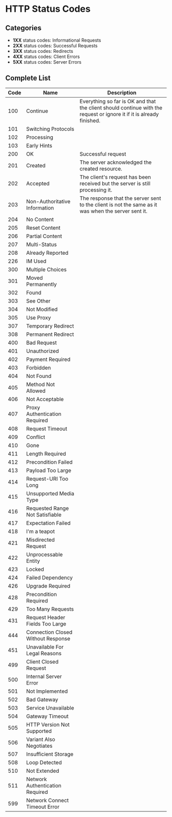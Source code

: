 # HTTP Status Codes
## Categories
-   **1XX** status codes: Informational Requests
-   **2XX** status codes: Successful Requests
-   **3XX** status codes: Redirects
-   **4XX** status codes: Client Errors
-   **5XX** status codes: Server Errors

## Complete List
Code | Name | Description
---|---|---
100|Continue|Everything so far is OK and that the client should continue with the request or ignore it if it is already finished.
101|Switching Protocols|
102|Processing|
103|Early Hints|
200|OK|Successful request
201|Created|The server acknowledged the created resource.
202|Accepted|The client's request has been received but the server is still processing it.
203|Non-Authoritative Information|The response that the server sent to the client is not the same as it was when the server sent it.
204|No Content  
205|Reset Content  
206|Partial Content  
207|Multi-Status  
208|Already Reported  
226|IM Used
300|Multiple Choices  
301|Moved Permanently  
302|Found  
303|See Other  
304|Not Modified  
305|Use Proxy  
307|Temporary Redirect  
308|Permanent Redirect
400|Bad Request  
401|Unauthorized  
402|Payment Required  
403|Forbidden  
404|Not Found  
405|Method Not Allowed  
406|Not Acceptable  
407|Proxy Authentication Required  
408|Request Timeout  
409|Conflict  
410|Gone  
411|Length Required  
412|Precondition Failed  
413|Payload Too Large  
414|Request-URI Too Long  
415|Unsupported Media Type  
416|Requested Range Not Satisfiable  
417|Expectation Failed  
418|I'm a teapot  
421|Misdirected Request  
422|Unprocessable Entity  
423|Locked  
424|Failed Dependency  
426|Upgrade Required  
428|Precondition Required  
429|Too Many Requests  
431|Request Header Fields Too Large  
444|Connection Closed Without Response  
451|Unavailable For Legal Reasons  
499|Client Closed Request
500|Internal Server Error  
501|Not Implemented  
502|Bad Gateway  
503|Service Unavailable  
504|Gateway Timeout  
505|HTTP Version Not Supported  
506|Variant Also Negotiates  
507|Insufficient Storage  
508|Loop Detected  
510|Not Extended  
511|Network Authentication Required  
599|Network Connect Timeout Error